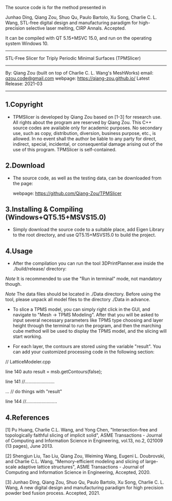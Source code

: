 The source code is for the method presented in

Junhao Ding, Qiang Zou, Shuo Qu, Paulo Bartolo, Xu Song, Charlie C. L. Wang, STL-free digital design and manufacturing paradigm for high-precision selective laser melting, CIRP Annals. Accepted.

It can be compiled with QT 5.15+MSVC 15.0, and run on the operating system Windows 10.



*****************************************************************
STL-Free Slicer for Triply Periodic Minimal Surfaces (TPMSlicer)
*****************************************************************
By: Qiang Zou (built on top of Charlie C. L. Wang's MeshWorks)
email: qzou.code@gmail.com
webpage: https://qiang-zou.github.io/
Latest Release: 2021-03
*****************************************************************

1.Copyright
-----------

- TPMSlicer is developed by Qiang Zou based on [1-3] for research use. All rights about the program are reserved by Qiang Zou. This C++ source codes are available only for academic purposes. No secondary use, such as copy, distribution, diversion, business purpose, etc., is allowed. In no event shall the author be liable to any party for direct, indirect, special, incidental, or consequential damage arising out of the use of this program. TPMSlicer is self-contained. 


2.Download
----------

- The source code, as well as the testing data, can be downloaded from the page: 
  
  webpage: https://github.com/Qiang-Zou/TPMSlicer


3.Installing & Compiling (Windows+QT5.15+MSVS15.0)
-------------------------------------------

- Simply download the source code to a suitable place, add Eigen Library to the root directory, and use QT5.15+MSVS15.0 to build the project.



4.Usage
-------

- After the compilation you can run the tool 3DPrintPlanner.exe inside the ./build/release/ directory:

*Note* It is recommended to use the "Run in terminal" mode, not mandatory though.

*Note* The data files should be located in ./Data directory. Before using the tool, please unpack all model files to the directory ./Data in advance.

- To slice a TPMS model, you can simply right click in the GUI, and navigate to "Mesh -> TPMS Modeling". After that you will be asked to input several necessary parameters like TPMS type choosing and layer height through the terminal to run the program, and then the marching cube method will be used to display the TPMS model, and the slicing will start working.

- For each layer, the contours are stored using the variable "result". You can add your customized processing code in the following section:

// LatticeModeler.cpp

line 140   auto result = msb.getContours(false);

line 141   //.......................

...        	// do things with "result"

line 144  //........................


4.References
-------

[1] Pu Huang, Charlie C.L. Wang, and Yong Chen, "Intersection-free and topologically faithful slicing of implicit solid", ASME Transactions - Journal of Computing and Information Science in Engineering, vol.13, no.2, 021009 (13 pages), June 2013.

[2] Shengjun Liu, Tao Liu, Qiang Zou, Weiming Wang, Eugeni L. Doubrovski, and Charlie C.L. Wang, "Memory-efficient modeling and slicing of large-scale adaptive lattice structures", ASME Transactions - Journal of Computing and Information Science in Engineering, Accepted, 2020.

[3] Junhao Ding, Qiang Zou, Shuo Qu, Paulo Bartolo, Xu Song, Charlie C. L. Wang, A new digital design and manufacturing paradigm for high precision powder bed fusion process. Accepted, 2021.

